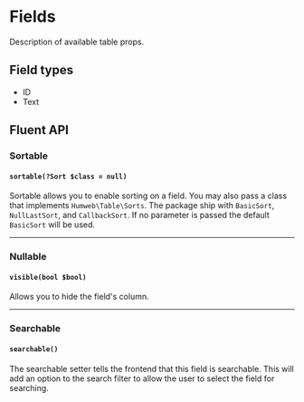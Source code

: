 # Fields

Description of available table props.

## Field types
* ID
* Text

## Fluent API 

### Sortable 
#### `sortable(?Sort $class = null)`

Sortable allows you to enable sorting on a field.
You may also pass a class that implements `Humweb\Table\Sorts`.
The package ship with `BasicSort`, `NullLastSort`, and `CallbackSort`.
If no parameter is passed the default `BasicSort` will be used.

---

### Nullable 
#### `visible(bool $bool)`

Allows you to hide the field's column.

---

### Searchable
#### `searchable()`
The searchable setter tells the frontend that this field is searchable.
This will add an option to the search filter to allow the user to select the field for searching.
